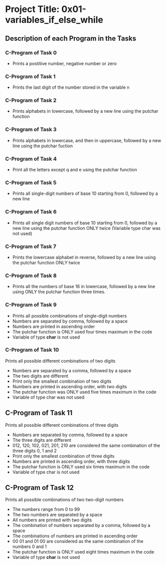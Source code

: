 # Project Title: 0x01-variables_if_else_while

## Description of each Program in the Tasks

### C-Program of Task 0

- Prints a postitive number, negative number or zero

### C-Program of Task 1

-  Prints the last digit of the number stored in the variable n

### C-Program of Task 2

- Prints alphabets in lowercase, followed by a new line using the putchar function

### C-Program of Task 3

- Prints alphabets in lowercase, and then in uppercase, followed by a new line using the putchar fuction

### C-Program of Task 4

- Print all the letters except q and e using the putchar function

### C-Program of Task 5

- Prints all single-digit numbers of base 10 starting from 0, followed by a new line

### C-Program of Task 6

-  Prints all single digit numbers of base 10 starting from 0, followed by a new line using the putchar function ONLY twice (Variable type char was not used)

### C-Program of Task 7

- Prints the lowercase alphabet in reverse, followed by a new line using the putchar function ONLY twice

### C-Program of Task 8

- Prints all the numbers of base 16 in lowercase, followed by a new line using ONLY the putchar function three times. 

### C-Program of Task 9

- Prints all possible combinations of single-digit numbers
- Numbers are separated by comma, followed by a space
- Numbers are printed in ascending order
- The putchar function is ONLY used four times maximum in the code
- Variable of type **char** is not used

### C-Program of Task 10
Prints all possible different combinations of two digits
- Numbers are separated by a comma, followed by a space
- The two digits are different
- Print only the smallest combination of two digits
- Numbers are printed in ascending order, with two digits
- The putchar function was ONLY used five times maximum in the code	
- Variable of type char was not used

## C-Program of Task 11
Prints all possible different combinations of three digits
- Numbers are separated by comma, followed by a space
- The three digits are different
- 012, 120, 102, 021, 201, 210 are considered the same combination of the three digits 0, 1 and 2
- Print only the smallest combination of three digits
- Numbers are printed in ascending order, with three digits
- The putchar function is ONLY used six times maximum in the code
- Variable of type char is not used

## C-Program of Task 12
Prints all possible combinations of two two-digit numbers
- The numbers range from 0 to 99
- The two numbers are separated by a space
- All numbers are printed with two digits
- The combination of numbers separated by a comma, followed by a space
- The combinations of numbers are printed in ascending order
- 00 01 and 01 00 are considered as the same combination of the numbers 0 and 1
- The putchar function is ONLY used eight times maximum in the code
- Variable of type **char** is not used
